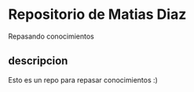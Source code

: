 # Repositorio de Matias Diaz
Repasando conocimientos

## descripcion
Esto es un repo para repasar conocimientos :)
